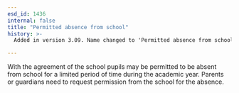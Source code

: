 ```yaml
---
esd_id: 1436
internal: false
title: "Permitted absence from school"
history: >-
  Added in version 3.09. Name changed to 'Permitted absence from school' and scope notes revised in version 4.00.

---
```


With the agreement of the school pupils may be permitted to be absent from school for a limited period of time during the academic year.  Parents or guardians need to request permission from the school for the absence.

